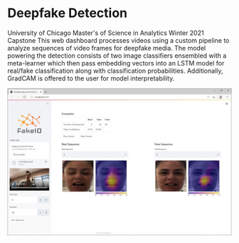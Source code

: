 # Deepfake Detection

University of Chicago Master's of Science in Analytics Winter 2021 Capstone
This web dashboard processes videos using a custom pipeline to analyze sequences of video frames for deepfake media.  The model powering the detection consists of two image classifiers ensembled with a meta-learner which then pass embedding vectors into an LSTM model for real/fake classification along with classification probabilities.  Additionally, GradCAM is offered to the user for model interpretability.

![alt text](https://github.com/jon-huff/deepfake_detection/blob/main/dashboard.png)
